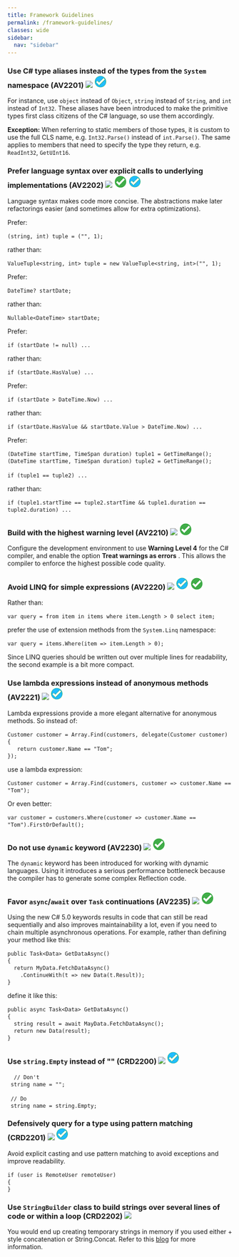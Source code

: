 ```yaml
---
title: Framework Guidelines
permalink: /framework-guidelines/
classes: wide
sidebar:
  nav: "sidebar"
---
```


### <a name="av2201"></a> Use C# type aliases instead of the types from the `System` namespace (AV2201) ![](/assets/images/1.png) ![](/assets/images/R.png)
For instance, use `object` instead of `Object`, `string` instead of `String`, and `int` instead of `Int32`. These aliases have been introduced to make the primitive types first class citizens of the C# language, so use them accordingly.

**Exception:** When referring to static members of those types, it is custom to use the full CLS name, e.g. `Int32.Parse()` instead of `int.Parse()`. The same applies to members that need to specify the type they return, e.g. `ReadInt32`, `GetUInt16`. 

### <a name="av2202"></a> Prefer language syntax over explicit calls to underlying implementations (AV2202) ![](/assets/images/1.png) ![](/assets/images/A.png) ![](/assets/images/R.png)
Language syntax makes code more concise. The abstractions make later refactorings easier (and sometimes allow for extra optimizations).

Prefer:

	(string, int) tuple = ("", 1);

rather than:

	ValueTuple<string, int> tuple = new ValueTuple<string, int>("", 1);

Prefer:

	DateTime? startDate;

rather than:

	Nullable<DateTime> startDate;

Prefer:

	if (startDate != null) ...

rather than:

	if (startDate.HasValue) ...

Prefer:

	if (startDate > DateTime.Now) ...

rather than:

	if (startDate.HasValue && startDate.Value > DateTime.Now) ...

Prefer:

	(DateTime startTime, TimeSpan duration) tuple1 = GetTimeRange();
	(DateTime startTime, TimeSpan duration) tuple2 = GetTimeRange();

	if (tuple1 == tuple2) ...

rather than:

	if (tuple1.startTime == tuple2.startTime && tuple1.duration == tuple2.duration) ...

### <a name="av2210"></a> Build with the highest warning level (AV2210) ![](/assets/images/1.png) ![](/assets/images/A.png)
Configure the development environment to use **Warning Level 4** for the C# compiler, and enable the option **Treat warnings as errors** . This allows the compiler to enforce the highest possible code quality.

### <a name="av2220"></a> Avoid LINQ for simple expressions (AV2220) ![](/assets/images/3.png) ![](/assets/images/R.png) ![](/assets/images/A.png)
Rather than:

	var query = from item in items where item.Length > 0 select item;

prefer the use of extension methods from the `System.Linq` namespace:

	var query = items.Where(item => item.Length > 0);

Since LINQ queries should be written out over multiple lines for readability, the second example is a bit more compact.

### <a name="av2221"></a> Use lambda expressions instead of anonymous methods (AV2221) ![](/assets/images/2.png) ![](/assets/images/R.png)

Lambda expressions provide a more elegant alternative for anonymous methods. So instead of:

	Customer customer = Array.Find(customers, delegate(Customer customer)
	{
	   return customer.Name == "Tom";
	});

use a lambda expression:

	Customer customer = Array.Find(customers, customer => customer.Name == "Tom");

Or even better:

	var customer = customers.Where(customer => customer.Name == "Tom").FirstOrDefault();

### <a name="av2230"></a> Do not use `dynamic` keyword (AV2230) ![](/assets/images/1.png)  ![](/assets/images/A.png)
The `dynamic` keyword has been introduced for working with dynamic languages. Using it introduces a serious performance bottleneck because the compiler has to generate some complex Reflection code.

### <a name="av2235"></a> Favor `async`/`await` over `Task` continuations (AV2235) ![](/assets/images/1.png)  ![](/assets/images/A.png)
Using the new C# 5.0 keywords results in code that can still be read sequentially and also improves maintainability a lot, even if you need to chain multiple asynchronous operations. For example, rather than defining your method like this:

	public Task<Data> GetDataAsync()
	{
	  return MyData.FetchDataAsync()
	    .ContinueWith(t => new Data(t.Result));
	}

define it like this:

	public async Task<Data> GetDataAsync()
	{
	  string result = await MayData.FetchDataAsync();
	  return new Data(result);
	}
	
### <a name="crd2200"></a> Use `string.Empty` instead of "" (CRD2200) ![](/assets/images/1.png)  ![](/assets/images/R.png)
	
	  // Don't
     string name = "";

     // Do
     string name = string.Empty;
	 
### <a name="crd2201"></a> Defensively query for a type using pattern matching (CRD2201) ![](/assets/images/1.png) ![](/assets/images/R.png)
Avoid explicit casting and use pattern matching to avoid exceptions and improve readability.

	if (user is RemoteUser remoteUser)
	{
	}
	 
### <a name="crd2202"></a> Use `StringBuilder` class to build  strings over several lines of code or within a loop (CRD2202) ![](/assets/images/1.png) 
You would end up creating temporary strings in memory if you used either + style concatenation or String.Concat. Refer to this [blog](http://geekswithblogs.net/johnsperfblog/archive/2005/05/27/40777.aspx) for more information.



